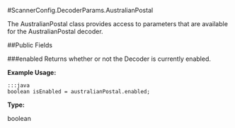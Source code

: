 #ScannerConfig.DecoderParams.AustralianPostal

The AustralianPostal class provides access to parameters that are available for the AustralianPostal decoder.

##Public Fields

###enabled
Returns whether or not the Decoder is currently enabled.

**Example Usage:**

    :::java
    boolean isEnabled = australianPostal.enabled;

**Type:**

boolean
